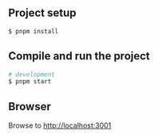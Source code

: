 ## Project setup

```bash
$ pnpm install
```

## Compile and run the project

```bash
# development
$ pnpm start
```

## Browser

Browse to [http://localhost:3001](http://localhost:3001)
